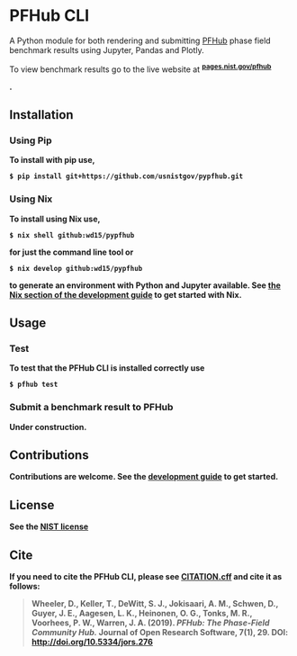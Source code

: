 # PFHub CLI

A Python module for both rendering and submitting [PFHub] phase field
benchmark results using Jupyter, Pandas and Plotly.

To view benchmark results go to the live website at <sup><strong><a
href="https://pages.nist.gov/pfhub">pages.nist.gov/pfhub</a></sup></p>.

## Installation

### Using Pip

To install with pip use,

    $ pip install git+https://github.com/usnistgov/pypfhub.git
    
### Using Nix

To install using Nix use,

    $ nix shell github:wd15/pypfhub
    
for just the command line tool or

    $ nix develop github:wd15/pypfhub
    
to generate an environment with Python and Jupyter available. See [the
Nix section of the development guide](./DEVELOPMENT#flakes) to get
started with Nix.

## Usage

### Test

To test that the PFHub CLI is installed correctly use

    $ pfhub test
        
### Submit a benchmark result to PFHub

Under construction.

## Contributions

Contributions are welcome. See the [development guide][DEV] to get
started.

## License

See the [NIST license](./LICENSE.md)

## Cite

If you need to cite the PFHub CLI, please see [CITATION.cff][CITE] and
cite it as follows:

> Wheeler, D., Keller, T., DeWitt, S. J., Jokisaari, A. M., Schwen, D.,
> Guyer, J. E., Aagesen, L. K., Heinonen, O. G., Tonks, M. R., Voorhees,
> P. W., Warren, J. A. (2019). *PFHub: The Phase-Field Community Hub.*
> Journal of Open Research Software, 7(1), 29. DOI:
> <http://doi.org/10.5334/jors.276>

[PFHub]: https://pages.nist.gov/pfhub
[DEV]: ./DEVELOPMENT.md
[LICENSE]: ./LICENSE.md
[CITE]: ./CITATION.cff
